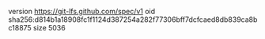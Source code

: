 version https://git-lfs.github.com/spec/v1
oid sha256:d814b1a18908fc1f1124d387254a282f77306bff7dcfcaed8db839ca8bc18875
size 5036
